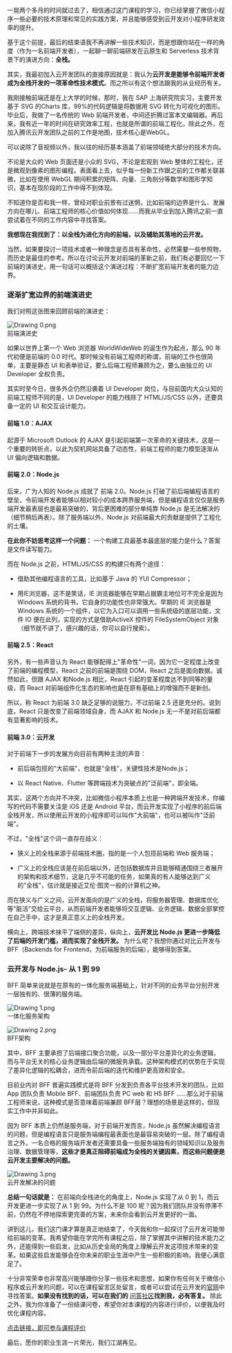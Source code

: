 一晃两个多月的时间就过去了，相信通过这门课程的学习，你已经掌握了微信小程序一些必要的技术原理和常见的实践方案，并且能够感受到云开发对小程序研发效率的提升。

基于这个前提，最后的结束语我不再讲解一些技术知识，而是想跟你站在一样的角度（作为一名前端开发者），一起聊一聊前端研发在云原生和 Serverless 技术背景下的演进方向：**全栈。**

其实，我最初加入云开发团队的直接原因就是：我认为**云开发是能够令前端开发者成为全栈开发的一项革命性技术模式**。而之所以有这个想法跟我的从业经历有关。

我刚接触前端还是在上大学的时候，那时，我在 SAP 上海研究院实习，主要开发基于 SVG 的Charts 库，99%的代码逻辑是将数据用 SVG 转化为可视化的图形。毕业后，我做了一名传统的 Web 前端开发者，中间还折腾过富本文编辑器。再后来，我有近一年的时间在研究效率工程，也就是所谓的前端工程化，除此之外，在加入腾讯云开发团队之前的工作是地图，技术核心是WebGL。

可以说除了音视频以外，我以往的经历基本涵盖了前端领域绝大部分的技术方向。

不论是大众的 Web 页面还是小众的 SVG，不论是宏观到 Web 整体的工程化，还是微观到像素的图形编程。表面看上去，似乎每一份新工作跟之前的工作都关联甚微，比如在使用 WebGL 期间积累的矩阵、向量、三角剖分等数学和图形学知识，基本在现阶段的工作中得不到体现。

不知道你是否和我一样，曾经对职业前景有过迷惘，比如前端的边界是什么、发展方向在哪儿、前端工程师的核心价值如何体现......而我从毕业到加入腾讯之前一直尝试着在不同的工作内容中寻找答案。

**我想现在我找到了：以全栈为进化方向的前端，以及辅助其落地的云开发。**

当然，如果要探讨一项技术或者一种理念是否具有革命性，必然需要一些参照物，而历史是最佳的参考。所以在讨论云开发对前端的革新之前，我们有必要回忆一下前端的演进史，用一句话可以概括这个演进过程：不断扩宽前端开发者的能力边界。

### 逐渐扩宽边界的前端演进史

我们对照这张图来回顾前端的演进史：

![Drawing 0.png](https://s0.lgstatic.com/i/image/M00/8C/83/CgqCHl_tmYiAcFQwAAXyCRy9pWQ481.png)  
前端演进史

如果以世界上第一个 Web 浏览器 WorldWideWeb 的诞生作为起点，那么 90 年代初便是前端的 0.0 时代。那时候没有前端工程师的称谓，前端的工作也很简单，主要是静态 UI 和表单验证，要么后端工程师兼顾为之，要么由独立的 UI Developer 全权负责。

其实时至今日，很多外企仍然沿袭着 UI Developer 岗位，与目前国内大众认知的前端工程师不同的是，UI Developer 的能力栈除了 HTML/JS/CSS 以外，还要具备一定的 UI 和交互设计能力。

#### 前端 1.0：AJAX

起源于 Microsoft Outlook 的 AJAX 是引起前端第一次革命的关键技术，这是一个重要的转折点，以此为契机网站具备了动态性，前端工程师的能力模型逐渐从 UI 偏向逻辑和数据。

#### 前端 2.0：Node.js

后来，广为人知的 Node.js 成就了 前端 2.0。Node.js 打破了前后端编程语言的壁垒，令前端开发者能够以相对较小的成本跨界服务端，但是编程语言仅仅是服务端开发最表层也是最易突破的，背后更困难的部分单纯靠 Node.js 是无法解决的（细节稍后再表）。除了服务端以外，Node.js 对前端最大的贡献是提供了工程化的土壤。

**在此你不妨思考这样一个问题：** 一个构建工具最基本最底层的能力是什么？答案是文件读写能力。

而在 Node.js 之前，HTML/JS/CSS 的构建只有两个途径：

* 借助其他编程语言的工具，比如基于 Java 的 YUI Compressor；

* 用IE浏览器，这不是笑话，IE 浏览器能够在早期占据霸主地位可不完全是因为 Windows 系统的背书，它自身的功能性也非常强大。早期的 IE 浏览器是 Windows 系统的一个组件，以它为入口可以调用一些系统级的底层功能，文件 IO 便在此列，实现的方式是借助ActiveX 控件的 FileSystemObject 对象（细节就不讲了，感兴趣的话，你可以自行搜索）。

#### 前端 2.5：React

另外，有一些声音认为 React 能够配得上"革命性"一词，因为它一定程度上改变了前端的编程模型，React 之前的前端是围绕 DOM，React 之后是面向数据。诚然如此，但跟 AJAX 和Node.js 相比，React 引起的变革程度达不到同等的量级，而 React 对前端组件化生态的影响也是在原有基础上的增强而不是新创。

所以，称 React 为前端 3.0 缺乏足够的说服力，不过前端 2.5 还是充分的。说到底，React 只是改变了前端领域自身，而 AJAX 和 Node.js 无一不是对前后端都有显著影响的技术。

#### 前端 3.0：云开发

对于前端下一步的发展方向目前有两种主流的声音：

* 前后端包揽的"大前端"，也就是"全栈"，关键性技术是Node.js；

* 以 React Native、Flutter 等跨端技术为突破点的"泛前端"，即全端。

其实，这两个方向并不冲突，比如微信小程序本质上也是一种跨端开发技术，你编写的代码不需要关注是 iOS 还是 Android 平台，而云开发实现了小程序的前后端全栈开发，所以使用云开发的小程序即可以叫作"大前端"，也可以被叫作"泛前端"。

不过，"全栈"这个词一直存在歧义：

* 狭义上的全栈来源于前端技术圈，指的是一个人包揽前端和 Web 服务端；

* 广义上的全栈应该是在前后端以外，还包括数据库并且能够精通围绕三者展开的架构和技术细节，这是几乎不可能的任务，如果真的有人能够达到广义的"全栈"，估计就是接近艾伦·图灵一般的计算机之神。

而在狭义与广义之间，云开发面向的是广义的全栈，将服务器管理、数据库优化等"脏活"交给云平台，从而前端开发者能够将交互逻辑、业务逻辑、数据全部掌控在自己手中，这才是真正意义上的全栈开发。

横向上，跨端技术抹平了端侧的差异，纵向上，**云开发比 Node.js 更进一步降低了后端的开发门槛，进而实现了全栈开发。** 为什么呢？我想你通过对比云开发与 BFF（Backends for Frontend，为前端服务的后端），能够得到答案。

### 云开发与 Node.js- 从 1 到 99

BFF 简单来说就是在原有的一体化服务端基础上，针对不同的业务平台分别开发一层独有的、很薄的服务端。

![Drawing 1.png](https://s0.lgstatic.com/i/image/M00/8C/78/Ciqc1F_tmaSASbLmAAiXQHWSx3E211.png)  
一体化服务架构

![Drawing 2.png](https://s0.lgstatic.com/i/image2/M01/04/5B/CgpVE1_tmamAP6zCAAs9ZZofLFo788.png)  
BFF架构

其中，BFF 主要承担了后端接口聚合功能，以及一部分平台差异化的业务逻辑，而与平台无关的核心业务逻辑由后端的微服务承载。这种架构模式的优势在于实现了差异化逻辑的松耦合，进而令前后端的迭代和维护更高效和安全。

目前业内对 BFF 普遍实践模式是将 BFF 分发到负责各平台技术开发的团队，比如 App 团队负责 Mobile BFF、前端团队负责 PC web 和 H5 BFF ......那么对于前端工程师来说，这种模式是否意味着前端兼顾 BFF层？理想的场景是这样的，但现实工作中并非如此。

因为 BFF 本质上仍然是服务端，对于前端开发而言，Node.js 虽然解决编程语言的问题，但是编程语言只是服务端编程最表面也是最容易突破的一层。除了编程语言之外，一名合格的服务端开发者还需要具备一些服务端独有的领域知识以及服务治理、数据管理等，**这些才是真正阻碍前端成为全栈的关键因素，而这些问题便是云开发主要解决的问题。**

![Drawing 3.png](https://s0.lgstatic.com/i/image2/M01/04/59/Cip5yF_tmbWAfq7OAAf1Xmie3GI381.png)  
云开发解决的问题

**总结一句话就是：** 在前端向全栈进化的角度上，Node.js 实现了从 0 到 1，而云开发更进一步实现了从 1 到 99。为什么不是 100 呢？因为我们团队并没有停滞不前，仍然在不停地探索更完善的方案，未来你会看到云开发更好的一面。

讲到这儿，我们这门课才算是真正地结束了，今天我和你一起探讨了云开发可能带给前端的变革。我希望你能在学完所有课程之后，除了掌握其中讲解的技术能力之外，还能得到一些启发，比如从历史全局的角度上理解云开发这项技术带来的变革。如果这些启发能够会在你未来的职业生涯中产生一些积极的影响，我便心满意足了。

十分非常荣幸也非常高兴能够跟你分享一些技术和思想，如果你有任何关于微信小程序或云开发的问题，可以在课程留言区处留言，或者可以尝试在云开发的[官网](https://www.cloudbase.net/)中寻找答案。**如果没有找到的话，可以在我们的** [问答社区](https://support.qq.com/products/148793)**找到我，必有答复。** 除此之外，我为你准备了一份结课问卷，希望你对本课程的内容进行评价，以便我及时优化课程内容。

[点击链接，即可参与课程评价](https://wj.qq.com/s2/7782539/958f/)

最后，愿你的职业生涯一片荣光，我们江湖再见。
